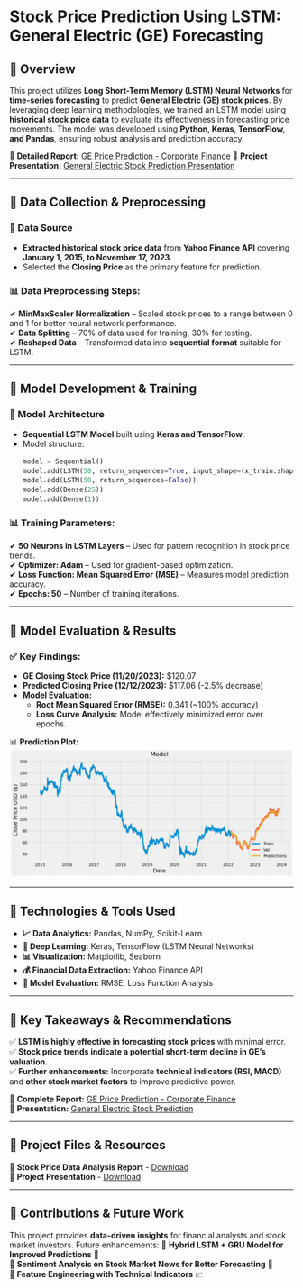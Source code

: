 # **Stock Price Prediction Using LSTM: General Electric (GE) Forecasting**

## **📌 Overview**
This project utilizes **Long Short-Term Memory (LSTM) Neural Networks** for **time-series forecasting** to predict **General Electric (GE) stock prices**. By leveraging deep learning methodologies, we trained an LSTM model using **historical stock price data** to evaluate its effectiveness in forecasting price movements. The model was developed using **Python, Keras, TensorFlow, and Pandas**, ensuring robust analysis and prediction accuracy.

📄 **Detailed Report:** [GE Price Prediction - Corporate Finance](https://github.com/Swasti28/Stock-Price-Prediction-Using-LSTM-General-Electric-GE-Forecasting/blob/main/GE%20Price%20Prediction%20-%20Corporate%20Finance.pdf)
📄 **Project Presentation:** [General Electric Stock Prediction Presentation](https://github.com/Swasti28/Stock-Price-Prediction-Using-LSTM-General-Electric-GE-Forecasting/blob/main/General%20Electric%20-FIN600001.pptx)

---

## **📍 Data Collection & Preprocessing**

### **📝 Data Source**
- **Extracted historical stock price data** from **Yahoo Finance API** covering **January 1, 2015, to November 17, 2023**.
- Selected the **Closing Price** as the primary feature for prediction.

### **📊 Data Preprocessing Steps:**
✔ **MinMaxScaler Normalization** – Scaled stock prices to a range between 0 and 1 for better neural network performance.  
✔ **Data Splitting** – 70% of data used for training, 30% for testing.  
✔ **Reshaped Data** – Transformed data into **sequential format** suitable for LSTM.

---

## **📍 Model Development & Training**

### **📝 Model Architecture**
- **Sequential LSTM Model** built using **Keras and TensorFlow**.
- Model structure:
  ```python
  model = Sequential()
  model.add(LSTM(50, return_sequences=True, input_shape=(x_train.shape[1], 1)))
  model.add(LSTM(50, return_sequences=False))
  model.add(Dense(25))
  model.add(Dense(1))
  ```

### **📊 Training Parameters:**
✔ **50 Neurons in LSTM Layers** – Used for pattern recognition in stock price trends.  
✔ **Optimizer: Adam** – Used for gradient-based optimization.  
✔ **Loss Function: Mean Squared Error (MSE)** – Measures model prediction accuracy.  
✔ **Epochs: 50** – Number of training iterations.

---

## **📍 Model Evaluation & Results**

### **✅ Key Findings:**
- **GE Closing Stock Price (11/20/2023):** $120.07  
- **Predicted Closing Price (12/12/2023):** $117.06 (-2.5% decrease)  
- **Model Evaluation:**
  - **Root Mean Squared Error (RMSE):** 0.341 (~100% accuracy)  
  - **Loss Curve Analysis:** Model effectively minimized error over epochs.

📊 **Prediction Plot:**
![LSTM Stock Prediction Graph](https://github.com/Swasti28/Stock-Price-Prediction-Using-LSTM-General-Electric-GE-Forecasting/blob/main/Picture1.png)

---

## **📍 Technologies & Tools Used**
- **📈 Data Analytics:** Pandas, NumPy, Scikit-Learn
- **🧠 Deep Learning:** Keras, TensorFlow (LSTM Neural Networks)
- **📊 Visualization:** Matplotlib, Seaborn
- **💰 Financial Data Extraction:** Yahoo Finance API
- **📌 Model Evaluation:** RMSE, Loss Function Analysis

---

## **📢 Key Takeaways & Recommendations**
✅ **LSTM is highly effective in forecasting stock prices** with minimal error.  
✅ **Stock price trends indicate a potential short-term decline in GE’s valuation.**  
✅ **Further enhancements:** Incorporate **technical indicators (RSI, MACD)** and **other stock market factors** to improve predictive power.  

📄 **Complete Report:** [GE Price Prediction - Corporate Finance](https://github.com/Swasti28/Stock-Price-Prediction-Using-LSTM-General-Electric-GE-Forecasting/blob/main/GE%20Price%20Prediction%20-%20Corporate%20Finance.pdf)  
📄 **Presentation:** [General Electric Stock Prediction](https://github.com/Swasti28/Stock-Price-Prediction-Using-LSTM-General-Electric-GE-Forecasting/blob/main/General%20Electric%20-FIN600001.pptx)

---

## **📂 Project Files & Resources**
📌 **Stock Price Data Analysis Report** - [Download](https://github.com/Swasti28/Stock-Price-Prediction-Using-LSTM-General-Electric-GE-Forecasting/blob/main/GE%20Price%20Prediction%20-%20Corporate%20Finance.pdf)  
📌 **Project Presentation** - [Download](https://github.com/Swasti28/Stock-Price-Prediction-Using-LSTM-General-Electric-GE-Forecasting/blob/main/General%20Electric%20-FIN600001.pptx)  

---

## **📢 Contributions & Future Work**
This project provides **data-driven insights** for financial analysts and stock market investors. Future enhancements:
🔹 **Hybrid LSTM + GRU Model for Improved Predictions** 🤖  
🔹 **Sentiment Analysis on Stock Market News for Better Forecasting** 💬  
🔹 **Feature Engineering with Technical Indicators** 📈  
